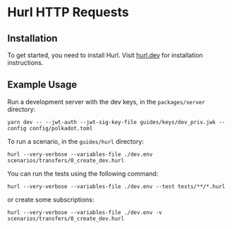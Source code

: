 # Hurl HTTP Requests

## Installation

To get started, you need to install Hurl. Visit [hurl.dev](https://hurl.dev) for installation instructions.

## Example Usage

Run a development server with the dev keys, in the `packages/server` directory:

```shell
yarn dev -- --jwt-auth --jwt-sig-key-file guides/keys/dev_priv.jwk --config config/polkadot.toml
```

To run a scenario, in the `guides/hurl` directory:

```shell
hurl --very-verbose --variables-file ./dev.env scenarios/transfers/0_create_dev.hurl
```

You can run the tests using the following command:

```shell
hurl --very-verbose --variables-file ./dev.env --test tests/**/*.hurl
```

or create some subscriptions:

```shell
hurl --very-verbose --variables-file ./dev.env -v scenarios/transfers/0_create_dev.hurl
```
